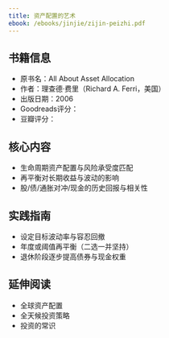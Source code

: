 ```yaml
---
title: 资产配置的艺术
ebook: /ebooks/jinjie/zijin-peizhi.pdf
---
```

## 书籍信息
- 原书名：All About Asset Allocation
- 作者：理查德·费里（Richard A. Ferri，美国）
- 出版日期：2006
- Goodreads评分：
- 豆瓣评分：

## 核心内容
- 生命周期资产配置与风险承受度匹配
- 再平衡对长期收益与波动的影响
- 股/债/通胀对冲/现金的历史回报与相关性

## 实践指南
- 设定目标波动率与容忍回撤
- 年度或阈值再平衡（二选一并坚持）
- 退休阶段逐步提高债券与现金权重

## 延伸阅读
- 全球资产配置
- 全天候投资策略
- 投资的常识
